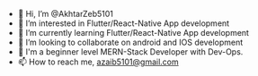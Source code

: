 - 👋 Hi, I’m @AkhtarZeb5101
- 👀 I’m interested in Flutter/React-Native App development
- 🌱 I’m currently learning Flutter/React-Native App development
- 💞️ I’m looking to collaborate on android and IOS development
- 🍂 I'm a beginner level MERN-Stack Developer with Dev-Ops.
- 📫 How to reach me, azaib5101@gmail.com

<!---
AkhtarZeb5101/AkhtarZeb5101 is a ✨ special ✨ repository because its `README.md` (this file) appears on your GitHub profile.
You can click the Preview link to take a look at your changes.
--->
